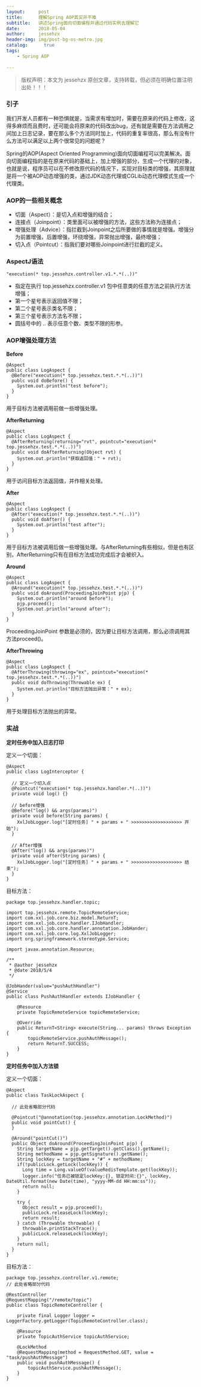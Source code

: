 ```yaml
---
layout:     post
title:      理解Spring AOP其实并不难
subtitle:   讲述Spring面向切面编程并通过代码实例去理解它
date:       2018-05-04             
author:     jessehzx                
header-img: img/post-bg-os-metro.jpg
catalog: 	  true
tags:
    - Spring AOP
        
---
```


> 版权声明：本文为 jessehzx 原创文章，支持转载，但必须在明确位置注明出处！！！

### 引子

我们开发人员都有一种恐惧就是，当需求有增加时，需要在原来的代码上修改，这得多麻烦而且费时，还可能会将原来的代码改出bug，还有就是需要在方法调用之间加上日志记录，要在那么多个方法同时加上，代码的重复率很高，那么有没有什么方法可以满足以上两个很常见的问题呢？

Spring的AOP(Aspect Oriented Programming)面向切面编程可以完美解决。面向切面编程指的是在原来代码的基础上，加上增强的部分，生成一个代理的对象，也就是说，程序员可以在不修改原代码的情况下，实现对目标类的增强，其原理就是将一个被AOP动态增强的类，通过JDK动态代理或CGLib动态代理模式生成一个代理类。

### AOP的一些相关概念

- 切面（Aspect）：是切入点和增强的结合；
- 连接点（Joinpoint）：类里面可以被增强的方法，这些方法称为连接点；
- 增强处理（Advice）：指拦截到Joinpoint之后所要做的事情就是增强。增强分为前置增强，后置增强，环绕增强，异常抛出增强，最终增强；
- 切入点（Pointcut）：指我们要对哪些Joinpoint进行拦截的定义。

### AspectJ语法

```
"execution(* top.jessehzx.controller.v1.*.*(..))"
```

- 指定在执行 top.jessehzx.controller.v1 包中任意类的任意方法之前执行方法增强；
- 第一个星号表示返回值不限；
- 第二个星号表示类名不限；
- 第三个星号表示方法名不限；
- 圆括号中的 .. 表示任意个数、类型不限的形参。

### AOP增强处理方法

**Before**

```
@Aspect
public class LogAspect {
  @Before("execution(* top.jessehzx.test.*.*(..))")
  publc void doBefore() {
    System.out.println("test before");
  }
}
```

用于目标方法被调用前做一些增强处理。

**AfterReturning**

```
@Aspect
public class LogAspect {
  @AfterReturning(returning="rvt", pointcut="execution(* top.jessehzx.test.*.*(..))")
  publc void doAfterReturning(Object rvt) {
    System.out.println("获取返回值：" + rvt);
  }
}
```

用于访问目标方法返回值，并作相关处理。

**After**

```
@Aspect
public class LogAspect {
  @After("execution(* top.jessehzx.test.*.*(..))")
  publc void doAfter() {
    System.out.println("test after");
  }
}
```

用于目标方法被调用后做一些增强处理。与AfterReturning有些相似，但是也有区别，AfterReturning只有在目标方法成功完成后才会被织入。

**Around**

```
@Aspect
public class LogAspect {
  @Around("execution(* top.jessehzx.test.*.*(..))")
  publc void doAround(ProceedingJoinPoint pjp) {
    System.out.println("around before");
    pjp.proceed();
    System.out.println("around after");
  }
}
```

ProceedingJoinPoint 参数是必须的，因为要让目标方法调用，那么必须调用其方法proceed()。

**AfterThrowing**

```
@Aspect
public class LogAspect {
  @AfterThrowing(throwing="ex", pointcut="execution(* top.jessehzx.test.*.*(..))")
  publc void doThrowing(Throwable ex) {
    System.out.println("目标方法抛出异常：" + ex);
  }
}
```
用于处理目标方法抛出的异常。

### 实战

**定时任务中加入日志打印**

定义一个切面：

```
@Aspect
public class LogInterceptor {

  // 定义一个切入点
  @Pointcut("execution(* top.jessehzx.handler.*(..))")
  private void log() {}

  // before增强
  @Before("log() && args(params)")
  private void before(String params) {
    XxlJobLogger.log("[定时任务] " + params + " >>>>>>>>>>>>>>>>>>> 开始");
  }

  // After增强
  @After("log() && args(params)")
  private void after(String params) {
    XxlJobLogger.log("[定时任务] " + params + " >>>>>>>>>>>>>>>>>>> 结束");
  }
}
```

目标方法：

```
package top.jessehzx.handler.topic;

import top.jessehzx.remote.TopicRemoteService;
import com.xxl.job.core.biz.model.ReturnT;
import com.xxl.job.core.handler.IJobHandler;
import com.xxl.job.core.handler.annotation.JobHander;
import com.xxl.job.core.log.XxlJobLogger;
import org.springframework.stereotype.Service;

import javax.annotation.Resource;

/**
 * @author jessehzx
 * @date 2018/5/4
 */

@JobHander(value="pushAuthHandler")
@Service
public class PushAuthHandler extends IJobHandler {

    @Resource
    private TopicRemoteService topicRemoteService;

    @Override
    public ReturnT<String> execute(String... params) throws Exception {
        topicRemoteService.pushAuthMessage();
        return ReturnT.SUCCESS;
    }
}
```

**定时任务中加入方法锁**

定义一个切面：

```
@Aspect
public class TaskLockAspect {

  // 此处省略部分代码

  @Pointcut("@annotation(top.jessehzx.annotation.LockMethod)")
  public void pointCut() {
  }

  @Around("pointCut()")
  public Object doAround(ProceedingJoinPoint pjp) {
    String targetName = pjp.getTarget().getClass().getName();
    String methodName = pjp.getSignature().getName();
    String lockKey = targetName + "#" + methodName;
    if(!publicLock.getLock(lockKey)) {
      Long time = Long.valueOf(valueRedisTemplate.get(lockKey));
      logger.info("任务已被锁定lockKey:{}, 锁定时间:{}", lockKey, DateUtil.format(new Date(time), "yyyy-MM-dd HH:mm:ss"));
      return null;
    }

    try {
      Object result = pjp.proceed();
      publicLock.releaseLock(lockKey);
      return result;
    } catch (Throwable throwable) {
      throwable.printStackTrace();
      publicLock.releaseLock(lockKey);
    }
    return null;
  }
}
```

目标方法：

```
package top.jessehzx.controller.v1.remote;
// 此处省略部分代码

@RestController
@RequestMapping("/remote/topic")
public class TopicRemoteController {

    private final Logger logger = LoggerFactory.getLogger(TopicRemoteController.class);

    @Resource
    private TopicAuthService topicAuthService;

    @LockMethod
    @RequestMapping(method = RequestMethod.GET, value = "task/pushAuthMessage")
    public void pushAuthMessage() {
        topicAuthService.pushAuthMessage();
    }
}
```